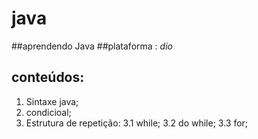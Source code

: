 # java
##aprendendo Java
##plataforma : _dio_

## conteúdos:
1.  Sintaxe java;
2.  condicioal;
3.  Estrutura de repetição:
    3.1  while;
    3.2  do while;
    3.3  for;

